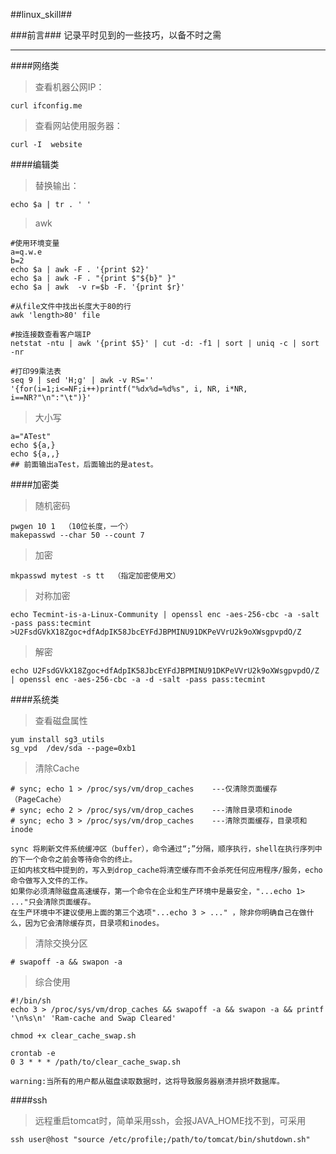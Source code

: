 ##linux_skill##

###前言###
记录平时见到的一些技巧，以备不时之需

***
####网络类

>查看机器公网IP：

	curl ifconfig.me

>查看网站使用服务器：

	curl -I  website

####编辑类
>替换输出：

	echo $a | tr . ' '

>awk
	
	#使用环境变量
	a=q.w.e
	b=2
	echo $a | awk -F . '{print $2}'
	echo $a | awk -F . "{print $"${b}" }"  
	echo $a | awk  -v r=$b -F. '{print $r}'

	#从file文件中找出长度大于80的行
	awk 'length>80' file
	 
	#按连接数查看客户端IP
	netstat -ntu | awk '{print $5}' | cut -d: -f1 | sort | uniq -c | sort -nr
	 
	#打印99乘法表
	seq 9 | sed 'H;g' | awk -v RS='' '{for(i=1;i<=NF;i++)printf("%dx%d=%d%s", i, NR, i*NR, i==NR?"\n":"\t")}'

>大小写

	a="ATest"
	echo ${a,}
	echo ${a,,}
	## 前面输出aTest，后面输出的是atest。	



####加密类

>随机密码

	pwgen 10 1  （10位长度，一个）
	makepasswd --char 50 --count 7

>加密
	
	mkpasswd mytest -s tt  （指定加密使用文）

>对称加密

	echo Tecmint-is-a-Linux-Community | openssl enc -aes-256-cbc -a -salt -pass pass:tecmint
	>U2FsdGVkX18Zgoc+dfAdpIK58JbcEYFdJBPMINU91DKPeVVrU2k9oXWsgpvpdO/Z

>解密

	echo U2FsdGVkX18Zgoc+dfAdpIK58JbcEYFdJBPMINU91DKPeVVrU2k9oXWsgpvpdO/Z | openssl enc -aes-256-cbc -a -d -salt -pass pass:tecmint

####系统类

>查看磁盘属性

	yum install sg3_utils
	sg_vpd  /dev/sda --page=0xb1

>清除Cache

	# sync; echo 1 > /proc/sys/vm/drop_caches    ---仅清除页面缓存（PageCache）
	# sync; echo 2 > /proc/sys/vm/drop_caches    ---清除目录项和inode
	# sync; echo 3 > /proc/sys/vm/drop_caches    ---清除页面缓存，目录项和inode

	sync 将刷新文件系统缓冲区（buffer），命令通过“;”分隔，顺序执行，shell在执行序列中的下一个命令之前会等待命令的终止。
	正如内核文档中提到的，写入到drop_cache将清空缓存而不会杀死任何应用程序/服务，echo命令做写入文件的工作。
	如果你必须清除磁盘高速缓存，第一个命令在企业和生产环境中是最安全，"...echo 1> ..."只会清除页面缓存。 
	在生产环境中不建议使用上面的第三个选项"...echo 3 > ..." ，除非你明确自己在做什么，因为它会清除缓存页，目录项和inodes。

>清除交换分区

	# swapoff -a && swapon -a

>综合使用

	#!/bin/sh 
	echo 3 > /proc/sys/vm/drop_caches && swapoff -a && swapon -a && printf '\n%s\n' 'Ram-cache and Swap Cleared'

	chmod +x clear_cache_swap.sh
	
	crontab -e
	0 3 * * * /path/to/clear_cache_swap.sh

	warning:当所有的用户都从磁盘读取数据时，这将导致服务器崩溃并损坏数据库。

####ssh

>远程重启tomcat时，简单采用ssh，会报JAVA_HOME找不到，可采用

	ssh user@host "source /etc/profile;/path/to/tomcat/bin/shutdown.sh"
	

